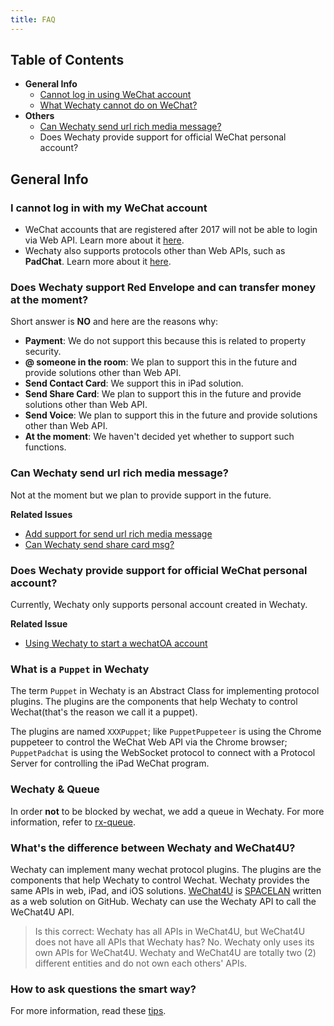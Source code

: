 ```yaml
---
title: FAQ
---
```


## Table of Contents

- **General Info**
  - [Cannot log in using WeChat account](#11-i-can-not-login-with-my-wechat-account)
  - [What Wechaty cannot do on WeChat?](#a)
- **Others**
  - [Can Wechaty send url rich media message?](#b)
  - Does Wechaty provide support for official WeChat personal account?

## General Info

### I cannot log in with my WeChat account

- WeChat accounts that are registered after 2017 will not be able to login via Web API. Learn more about it [here](https://github.com/wechaty/wechaty/issues/872).
- Wechaty also supports protocols other than Web APIs, such as **PadChat**. Learn more about it [here](https://github.com/wechaty/wechaty/issues/1296). 

### Does Wechaty support Red Envelope and can transfer money at the moment?

Short answer is **NO** and here are the reasons why:
- **Payment**: We do not support this because this is related to property security.
- **@ someone in the room**: We plan to support this in the future and provide solutions other than Web API.
- **Send Contact Card**: We support this in iPad solution.
- **Send Share Card**: We plan to support this in the future and provide solutions other than Web API.
- **Send Voice**: We plan to support this in the future and provide solutions other than Web API.
- **At the moment**: We haven't decided yet whether to support such functions.

### Can Wechaty send url rich media message?
Not at the moment but we plan to provide support in the future.

**Related Issues**
- [Add support for send url rich media message](https://github.com/wechaty/wechaty/issues/718)
- [Can Wechaty send share card msg?](https://github.com/wechaty/wechaty/issues/824)

### Does Wechaty provide support for official WeChat personal account?
Currently, Wechaty only supports personal account created in Wechaty.

**Related Issue**
- [Using Wechaty to start a wechatOA account](https://github.com/wechaty/wechaty/issues/1016)

### What is a `Puppet` in Wechaty

The term `Puppet` in Wechaty is an Abstract Class for implementing protocol plugins. The plugins are the components that help Wechaty to control Wechat\(that's the reason we call it a puppet\).

The plugins are named `XXXPuppet`; like `PuppetPuppeteer` is using the Chrome puppeteer to control the WeChat Web API via the Chrome browser; `PuppetPadchat` is using the WebSocket protocol to connect with a Protocol Server for controlling the iPad WeChat program.

### Wechaty & Queue

In order **not** to be blocked by wechat, we add a queue in Wechaty. For more information, refer to [rx-queue](https://github.com/zixia/rx-queue).

### What's the difference between Wechaty and WeChat4U?

Wechaty can implement many wechat protocol plugins. The plugins are the components that help Wechaty to control Wechat. Wechaty provides the same APIs in web, iPad, and iOS solutions. [WeChat4U](https://github.com/nodeWechat/wechat4u) is [SPACELAN](https://github.com/spacelan) written as a web solution on GitHub. Wechaty can use the Wechaty API to call the WeChat4U API.

> Is this correct: Wechaty has all APIs in WeChat4U, but WeChat4U does not have all APIs that Wechaty has?
No. Wechaty only uses its own APIs for WeChat4U. Wechaty and WeChat4U are totally two (2) different entities and do not own each others' APIs.

### How to ask questions the smart way?
For more information, read these [tips](https://github.com/ryanhanwu/How-To-Ask-Questions-The-Smart-Way/blob/main/README-zh_CN.md). 

